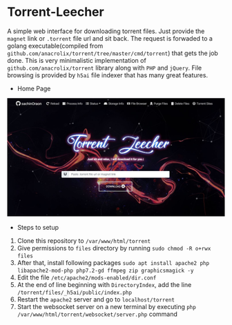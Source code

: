 # Torrent-Leecher
A simple web interface for downloading torrent files. Just provide the `magnet` link or `.torrent` file url and sit back. The request is forwaded to a golang executable(compiled from `github.com/anacrolix/torrent/tree/master/cmd/torrent`) that gets the job done. This is very minimalistic implementation of `github.com/anacrolix/torrent` library along with `PHP` and `jQuery`. File browsing is provided by `h5ai` file indexer that has many great features.

- Home Page
<p align="center"><img src="img/snap_shot.JPG"></p>

- Steps to setup
1. Clone this repository to `/var/www/html/torrent`
2. Give permissions to `files` directory by running `sudo chmod -R o+rwx files`
3. After that, install following packages `sudo apt install apache2 php libapache2-mod-php php7.2-gd ffmpeg zip graphicsmagick -y`
4. Edit the file `/etc/apache2/mods-enabled/dir.conf`
5. At the end of line beginning with `DirectoryIndex`, add the line `/torrent/files/_h5ai/public/index.php`
6. Restart the `apache2` server and go to `localhost/torrent`
7. Start the websocket server on a new terminal by executing `php /var/www/html/torrent/websocket/server.php` command